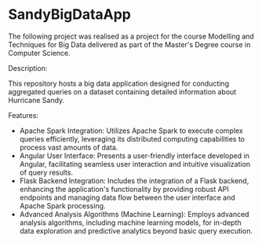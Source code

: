 # SandyBigDataApp

The following project was realised as a project for the course Modelling and Techniques for Big Data delivered as part of the Master's Degree course in Computer Science.

Description:

This repository hosts a big data application designed for conducting aggregated queries on a dataset containing detailed information about Hurricane Sandy.

Features:
- Apache Spark Integration: Utilizes Apache Spark to execute complex queries efficiently, leveraging its distributed computing capabilities to process vast amounts of data.
- Angular User Interface: Presents a user-friendly interface developed in Angular, facilitating seamless user interaction and intuitive visualization of query results.
- Flask Backend Integration: Includes the integration of a Flask backend, enhancing the application's functionality by providing robust API endpoints and managing data flow between the user interface and Apache Spark processing.
- Advanced Analysis Algorithms (Machine Learning): Employs advanced analysis algorithms, including machine learning models, for in-depth data exploration and predictive analytics beyond basic query execution. 
